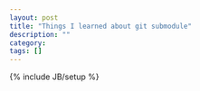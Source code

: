 ```yaml
---
layout: post
title: "Things I learned about git submodule"
description: ""
category: 
tags: []
---
```

{% include JB/setup %}
